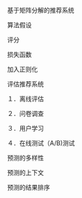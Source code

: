 基于矩阵分解的推荐系统

算法假设



评分



损失函数

加入正则化

评估推荐系统

１．离线评估

２．问卷调查

３．用户学习

４．在线测试（A/B)测试



预测的多样性

预测的上下文

预测的结果排序



